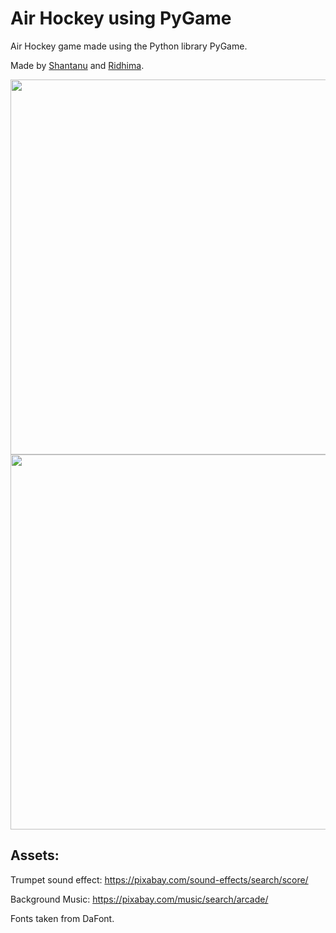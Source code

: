 # Air Hockey using PyGame
Air Hockey game made using the Python library PyGame.

Made by <a href="www.github.com/shxntanu">Shantanu</a> and <a href="www.github.com/RidhimaSinare">Ridhima</a>.

<img src="https://github.com/shxntanu/air-hockey-pygame/blob/main/assets/Screenshot%202023-03-31%20at%2011.46.48%20PM.png?raw=true" height=600px>
<img src="https://github.com/shxntanu/air-hockey-pygame/blob/main/assets/Screenshot%202023-03-31%20at%2011.46.58%20PM.png?raw=true" height=600px>


Assets:
---

Trumpet sound effect: https://pixabay.com/sound-effects/search/score/

Background Music: https://pixabay.com/music/search/arcade/

Fonts taken from DaFont.
